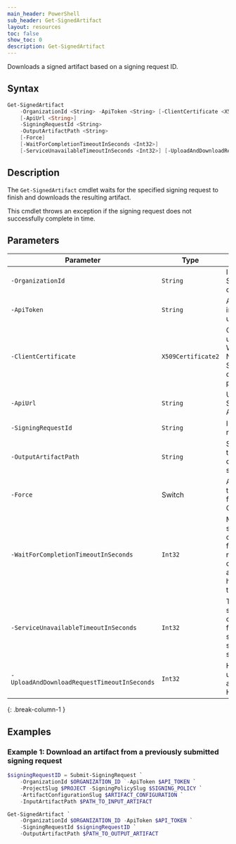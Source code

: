 ```yaml
---
main_header: PowerShell
sub_header: Get-SignedArtifact
layout: resources
toc: false
show_toc: 0
description: Get-SignedArtifact
---
```


Downloads a signed artifact based on a signing request ID.

## Syntax

~~~ powershell
Get-SignedArtifact 
    -OrganizationId <String> -ApiToken <String> [-ClientCertificate <X509Certificate2>]
    [-ApiUrl <String>] 
    -SigningRequestId <String> 
    -OutputArtifactPath <String>
    [-Force]
    [-WaitForCompletionTimeoutInSeconds <Int32>] 
    [-ServiceUnavailableTimeoutInSeconds <Int32>] [-UploadAndDownloadRequestTimeoutInSeconds <Int32>] 
~~~

## Description

The `Get-SignedArtifact` cmdlet waits for the specified signing request to finish and downloads the resulting artifact.

This cmdlet throws an exception if the signing request does not successfully complete in time.

## Parameters

| Parameter                                 | Type              | Description                                                   | Default value | Editions
|-------------------------------------------|-------------------|---------------------------------------------------------------|---------------|---------
| `-OrganizationId`                         | `String`          | ID of your SignPath organization
| `-ApiToken`                               | `String`          | API token of an interactive or CI user
| `-ClientCertificate`                      | `X509Certificate2`| Client certificate used for a secure Web API request. Not supported by SignPath.io directly, use for proxies. | | Enterprise
| `-ApiUrl`                                 | `String`          | URL to the SignPath REST API                                  | `https://app.signpath.io/api/`
| `-SigningRequestId`                       | `String`          | ID of the siging request
| `-OutputArtifactPath`                     | `String`          | Specifies the target path for the downloaded signed artifact  | `InputArtifactPath` with an added `.signed` extension 
| `-Force`                                  | Switch            | Allows the cmdlet to overwrite the file at OutputArtifactPath | `false`
| `-WaitForCompletionTimeoutInSeconds`      | `Int32`           | Maximum time in seconds that the cmdlet will wait for the signing request to complete (upload and download have no specific timeouts) | 600 seconds
| `-ServiceUnavailableTimeoutInSeconds`     | `Int32`           | Total time in seconds that the cmdlet will wait for a single service call to succeed (across several retries) | 600 seconds
| `-UploadAndDownloadRequestTimeoutInSeconds` | `Int32`         | HTTP timeout used for upload and download HTTP requests       | 300 seconds
{: .break-column-1 }


## Examples

### Example 1: Download an artifact from a previously submitted signing request

~~~ powershell
$signingRequestID = Submit-SigningRequest `
    -OrganizationId $ORGANIZATION_ID `-ApiToken $API_TOKEN `
    -ProjectSlug $PROJECT -SigningPolicySlug $SIGNING_POLICY `
    -ArtifactConfigurationSlug $ARTIFACT_CONFIGURATION `
    -InputArtifactPath $PATH_TO_INPUT_ARTIFACT

Get-SignedArtifact `
    -OrganizationId $ORGANIZATION_ID -ApiToken $API_TOKEN `
    -SigningRequestId $signingRequestID `
    -OutputArtifactPath $PATH_TO_OUTPUT_ARTIFACT
~~~ 
